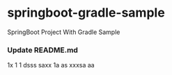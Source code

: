 # springboot-gradle-sample
SpringBoot Project With Gradle Sample

### Update README.md

1x
1
1
dsss
saxx
1a
as
xxxsa
aa
